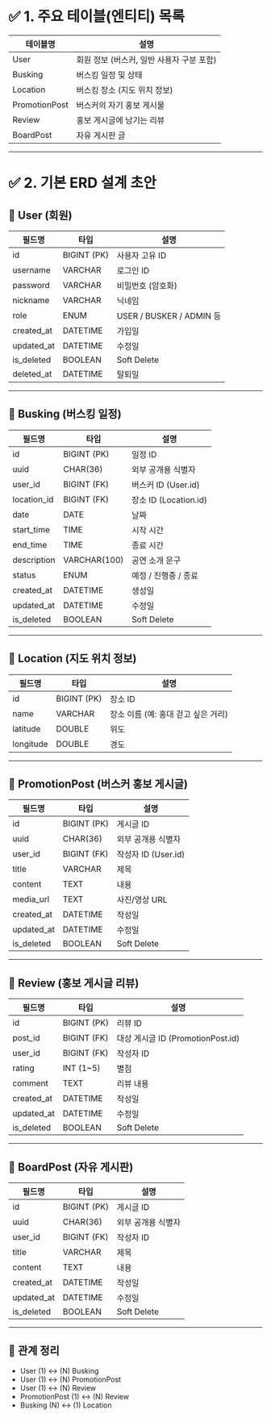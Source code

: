 # ✅ 1. 주요 테이블(엔티티) 목록

| 테이블명        | 설명                                 |
|----------------|--------------------------------------|
| User           | 회원 정보 (버스커, 일반 사용자 구분 포함) |
| Busking        | 버스킹 일정 및 상태                     |
| Location       | 버스킹 장소 (지도 위치 정보)              |
| PromotionPost  | 버스커의 자기 홍보 게시물                 |
| Review         | 홍보 게시글에 남기는 리뷰                 |
| BoardPost      | 자유 게시판 글                          |

---

# ✅ 2. 기본 ERD 설계 초안

## 📌 User (회원)

| 필드명     | 타입        | 설명                         |
|------------|-------------|------------------------------|
| id         | BIGINT (PK) | 사용자 고유 ID               |
| username   | VARCHAR     | 로그인 ID                    |
| password   | VARCHAR     | 비밀번호 (암호화)            |
| nickname   | VARCHAR     | 닉네임                       |
| role       | ENUM        | USER / BUSKER / ADMIN 등     |
| created_at | DATETIME    | 가입일                       |
| updated_at | DATETIME    | 수정일                       |
| is_deleted | BOOLEAN     | Soft Delete                  |
| deleted_at | DATETIME    | 탈퇴일                       |

---

## 📌 Busking (버스킹 일정)

| 필드명      | 타입         | 설명                          |
|-------------|--------------|-------------------------------|
| id          | BIGINT (PK)  | 일정 ID                       |
| uuid        | CHAR(36)     | 외부 공개용 식별자            |
| user_id     | BIGINT (FK)  | 버스커 ID (User.id)           |
| location_id | BIGINT (FK)  | 장소 ID (Location.id)         |
| date        | DATE         | 날짜                          |
| start_time  | TIME         | 시작 시간                     |
| end_time    | TIME         | 종료 시간                     |
| description | VARCHAR(100) | 공연 소개 문구                |
| status      | ENUM         | 예정 / 진행중 / 종료          |
| created_at  | DATETIME     | 생성일                        |
| updated_at  | DATETIME     | 수정일                        |
| is_deleted | BOOLEAN       | Soft Delete                   |

---

## 📌 Location (지도 위치 정보)

| 필드명   | 타입         | 설명                          |
|----------|--------------|-------------------------------|
| id       | BIGINT (PK)  | 장소 ID                       |
| name     | VARCHAR      | 장소 이름 (예: 홍대 걷고 싶은 거리) |
| latitude | DOUBLE       | 위도                          |
| longitude| DOUBLE       | 경도                          |

---

## 📌 PromotionPost (버스커 홍보 게시글)

| 필드명     | 타입         | 설명                          |
|------------|--------------|-------------------------------|
| id         | BIGINT (PK)  | 게시글 ID                    |
| uuid       | CHAR(36)     | 외부 공개용 식별자           |
| user_id    | BIGINT (FK)  | 작성자 ID (User.id)          |
| title      | VARCHAR      | 제목                         |
| content    | TEXT         | 내용                         |
| media_url  | TEXT         | 사진/영상 URL                |
| created_at | DATETIME     | 작성일                       |
| updated_at | DATETIME     | 수정일                        |
| is_deleted | BOOLEAN      | Soft Delete                  |

---

## 📌 Review (홍보 게시글 리뷰)

| 필드명     | 타입         | 설명                             |
|------------|--------------|----------------------------------|
| id         | BIGINT (PK)  | 리뷰 ID                          |
| post_id    | BIGINT (FK)  | 대상 게시글 ID (PromotionPost.id) |
| user_id    | BIGINT (FK)  | 작성자 ID                        |
| rating     | INT (1~5)    | 별점                             |
| comment    | TEXT         | 리뷰 내용                        |
| created_at | DATETIME     | 작성일                           |
| updated_at | DATETIME     | 수정일                           |
| is_deleted | BOOLEAN      | Soft Delete                      |

---

## 📌 BoardPost (자유 게시판)

| 필드명     | 타입         | 설명                          |
|------------|--------------|-------------------------------|
| id         | BIGINT (PK)  | 게시글 ID                    |
| uuid       | CHAR(36)     | 외부 공개용 식별자           |
| user_id    | BIGINT (FK)  | 작성자 ID                    |
| title      | VARCHAR      | 제목                         |
| content    | TEXT         | 내용                         |
| created_at | DATETIME     | 작성일                       |
| updated_at | DATETIME     | 수정일                       |
| is_deleted | BOOLEAN     | Soft Delete                   |

---

## 🔄 관계 정리

- User (1) ↔ (N) Busking  
- User (1) ↔ (N) PromotionPost  
- User (1) ↔ (N) Review  
- PromotionPost (1) ↔ (N) Review  
- Busking (N) ↔ (1) Location

